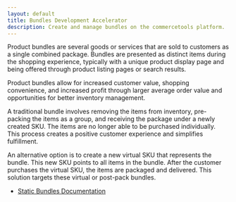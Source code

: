 ```yaml
---
layout: default
title: Bundles Development Accelerator
description: Create and manage bundles on the commercetools platform.
---
```


Product bundles are several goods or services that are sold to customers as a
single combined package. Bundles are presented as distinct items during the
shopping experience, typically with a unique product display page and being
offered through product listing pages or search results.

Product bundles allow for increased customer value, shopping convenience, and
increased profit through larger average order value and opportunities for better
inventory management.

A traditional bundle involves removing the items from inventory, pre-packing the
items as a group, and receiving the package under a newly created SKU. The items
are no longer able to be purchased individually. This process creates a positive
customer experience and simplifies fulfillment.

An alternative option is to create a new virtual SKU that represents the bundle.
This new SKU points to all items in the bundle. After the customer purchases the
virtual SKU, the items are packaged and delivered. This solution targets these
virtual or post-pack bundles.

- [Static Bundles Documentation](./static/index.md)
